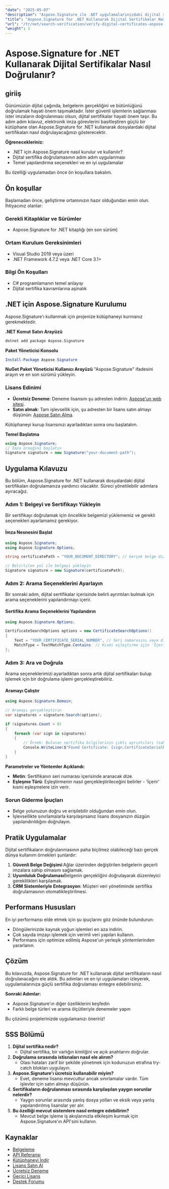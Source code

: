 ```yaml
---
"date": "2025-05-07"
"description": "Aspose.Signature ile .NET uygulamalarınızdaki dijital sertifikaları nasıl doğrulayacağınızı öğrenin. Güvenli belge yönetimi için bu kapsamlı kılavuzu izleyin."
"title": "Aspose.Signature for .NET Kullanarak Dijital Sertifikalar Nasıl Doğrulanır | Adım Adım Kılavuz"
"url": "/tr/net/search-verification/verify-digital-certificates-aspose-signature-dotnet/"
"weight": 1
---
```


# Aspose.Signature for .NET Kullanarak Dijital Sertifikalar Nasıl Doğrulanır?

## giriiş

Günümüzün dijital çağında, belgelerin gerçekliğini ve bütünlüğünü doğrulamak hayati önem taşımaktadır. İster güvenli işlemlerin sağlanması ister imzaların doğrulanması olsun, dijital sertifikalar hayati önem taşır. Bu adım adım kılavuz, elektronik imza görevlerini basitleştiren güçlü bir kütüphane olan Aspose.Signature for .NET kullanarak dosyalardaki dijital sertifikaları nasıl doğrulayacağınızı gösterecektir.

**Öğrenecekleriniz:**
- .NET için Aspose.Signature nasıl kurulur ve kullanılır?
- Dijital sertifika doğrulamasının adım adım uygulanması
- Temel yapılandırma seçenekleri ve en iyi uygulamalar

Bu özelliği uygulamadan önce ön koşullara bakalım.

## Ön koşullar

Başlamadan önce, geliştirme ortamınızın hazır olduğundan emin olun. İhtiyacınız olanlar:

### Gerekli Kitaplıklar ve Sürümler
- Aspose.Signature for .NET kitaplığı (en son sürüm)
  
### Ortam Kurulum Gereksinimleri
- Visual Studio 2019 veya üzeri
- .NET Framework 4.7.2 veya .NET Core 3.1+

### Bilgi Ön Koşulları
- C# programlamanın temel anlayışı
- Dijital sertifika kavramlarına aşinalık

## .NET için Aspose.Signature Kurulumu

Aspose.Signature'ı kullanmak için projenize kütüphaneyi kurmanız gerekmektedir.

**.NET Komut Satırı Arayüzü**
```bash
dotnet add package Aspose.Signature
```

**Paket Yöneticisi Konsolu**
```powershell
Install-Package Aspose.Signature
```

**NuGet Paket Yöneticisi Kullanıcı Arayüzü**
"Aspose.Signature" ifadesini arayın ve en son sürümü yükleyin.

### Lisans Edinimi
- **Ücretsiz Deneme**: Deneme lisansını şu adresten indirin: [Aspose'un web sitesi](https://purchase.aspose.com/temporary-license).
- **Satın almak**: Tam işlevsellik için, şu adresten bir lisans satın almayı düşünün: [Aspose Satın Alma](https://purchase.groupdocs.com/buy).

Kütüphaneyi kurup lisansınızı ayarladıktan sonra onu başlatalım.

**Temel Başlatma**
```csharp
using Aspose.Signature;
// İmza örneğini başlatın
Signature signature = new Signature("your-document-path");
```

## Uygulama Kılavuzu

Bu bölüm, Aspose.Signature for .NET kullanarak dosyalardaki dijital sertifikaları doğrulamanıza yardımcı olacaktır. Süreci yönetilebilir adımlara ayıracağız.

### Adım 1: Belgeyi ve Sertifikayı Yükleyin

Bir sertifikayı doğrulamak için öncelikle belgemizi yüklememiz ve gerekli seçenekleri ayarlamamız gerekiyor.

#### İmza Nesnesini Başlat
```csharp
using Aspose.Signature;
using Aspose.Signature.Options;

string certificatePath = "YOUR_DOCUMENT_DIRECTORY"; // Gerçek belge dizininizle değiştirin

// Belirtilen yol ile belgeyi yükleyin
Signature signature = new Signature(certificatePath);
```

### Adım 2: Arama Seçeneklerini Ayarlayın

Bir sonraki adım, dijital sertifikalar içerisinde belirli ayrıntıları bulmak için arama seçeneklerini yapılandırmayı içerir.

#### Sertifika Arama Seçeneklerini Yapılandırın
```csharp
using Aspose.Signature.Options;

CertificateSearchOptions options = new CertificateSearchOptions()
{
    Text = "YOUR_CERTIFICATE_SERIAL_NUMBER", // Seri numarasını veya diğer tanımlayıcıyı belirtin
    MatchType = TextMatchType.Contains  // Kısmi eşleştirme için 'İçerir'i kullanın
};
```

### Adım 3: Ara ve Doğrula

Arama seçeneklerimizi ayarladıktan sonra artık dijital sertifikaları bulup işlemek için bir doğrulama işlemi gerçekleştirebiliriz.

#### Aramayı Çalıştır
```csharp
using Aspose.Signature.Domain;

// Aramayı gerçekleştirin
var signatures = signature.Search(options);

if (signatures.Count > 0)
{
    foreach (var sign in signatures)
    {
        // Örnek: Bulunan sertifika bilgilerinin çıktı ayrıntıları (sahte kod)
        Console.WriteLine($"Found Certificate: {sign.CertificateSerialNumber}");
    }
}
```

**Parametreler ve Yöntemler Açıklandı:**
- **Metin**: Sertifikanın seri numarası içerisinde aranacak dize.
- **Eşleşme Türü**: Eşleştirmenin nasıl gerçekleştirileceğini belirler - 'İçerir' kısmi eşleşmelere izin verir.

### Sorun Giderme İpuçları
- Belge yolunuzun doğru ve erişilebilir olduğundan emin olun.
- İşlevsellikte sınırlamalarla karşılaşırsanız lisans dosyanızın düzgün yapılandırıldığını doğrulayın.

## Pratik Uygulamalar

Dijital sertifikaların doğrulanmasının paha biçilmez olabileceği bazı gerçek dünya kullanım örnekleri şunlardır:
1. **Güvenli Belge Değişimi**:Ağlar üzerinden değiştirilen belgelerin geçerli imzalara sahip olmasını sağlamak.
2. **Uyumluluk Doğrulaması**Belgenin gerçekliğini doğrulayarak düzenleyici gereklilikleri karşılamak.
3. **CRM Sistemleriyle Entegrasyon**: Müşteri veri yönetiminde sertifika doğrulamasının otomatikleştirilmesi.

## Performans Hususları

En iyi performansı elde etmek için şu ipuçlarını göz önünde bulundurun:
- Döngülerinizde kaynak yoğun işlemleri en aza indirin.
- Çok sayıda imzayı işlemek için verimli veri yapıları kullanın.
- Performans için optimize edilmiş Aspose'un yerleşik yöntemlerinden yararlanın.

## Çözüm

Bu kılavuzda, Aspose.Signature for .NET kullanarak dijital sertifikaların nasıl doğrulanacağını ele aldık. Bu adımları ve en iyi uygulamaları izleyerek, uygulamalarınıza güçlü sertifika doğrulaması entegre edebilirsiniz. 

**Sonraki Adımlar:**
- Aspose.Signature'ın diğer özelliklerini keşfedin
- Farklı belge türleri ve arama ölçütleriyle denemeler yapın

Bu çözümü projelerinizde uygulamanızı öneririz!

## SSS Bölümü

1. **Dijital sertifika nedir?**
   - Dijital sertifika, bir varlığın kimliğini ve açık anahtarını doğrular.
2. **Doğrulama sırasında istisnaları nasıl ele alırım?**
   - Olası hataları zarif bir şekilde yönetmek için kodunuzun etrafına try-catch blokları uygulayın.
3. **Aspose.Signature'ı ücretsiz kullanabilir miyim?**
   - Evet, deneme lisansı mevcuttur ancak sınırlamalar vardır. Tüm işlevler için satın almayı düşünün.
4. **Sertifikaların doğrulanması sırasında karşılaşılan yaygın sorunlar nelerdir?**
   - Yaygın sorunlar arasında yanlış dosya yolları ve eksik veya yanlış yapılandırılmış lisanslar yer alır.
5. **Bu özelliği mevcut sistemlere nasıl entegre edebilirim?**
   - Mevcut belge işleme iş akışlarınızla etkileşim kurmak için Aspose.Signature'ın API'sini kullanın.

## Kaynaklar
- [Belgeleme](https://docs.groupdocs.com/signature/net/)
- [API Referansı](https://apireference.aspose.com/signature/net)
- [Kütüphaneyi İndir](https://downloads.aspose.com/total/net)
- [Lisans Satın Al](https://purchase.groupdocs.com/buy)
- [Ücretsiz Deneme](https://downloads.aspose.com/total/net)
- [Geçici Lisans](https://purchase.groupdocs.com/temporary-license/)
- [Destek Forumu](https://forum.aspose.com/c/signature/)